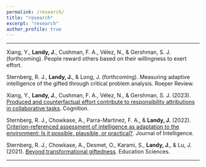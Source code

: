 ```yaml
---
permalink: /research/
title: "research"
excerpt: "research"
author_profile: true
---
```


-------

Xiang, Y., **Landy, J.**, Cushman, F. A., Vélez, N., & Gershman, S. J. (forthcoming). People reward others based on their willingness to exert effort.

Sternberg, R. J., **Landy, J.**, & Long, J. (forthcoming). Measuring adaptive intelligence of the gifted through critical problem analysis. Roeper Review.

Xiang, Y., **Landy, J.**, Cushman, F. A., Vélez, N., & Gershman, S. J. (2023). [Produced and counterfactual effort contribute to responsibility attributions in collaborative tasks](https://web.archive.org/web/20230918164616/https://www.sciencedirect.com/science/article/abs/pii/S0010027723002433?dgcid=author). Cognition.

Sternberg, R. J., Chowkase, A., Parra-Martinez, F. A., & **Landy, J.** (2022). [Criterion-referenced assessment of
intelligence as adaptation to the environment: Is it possible, plausible, or practical?](https://web.archive.org/web/20230918164951/https://www.mdpi.com/2079-3200/10/3/57). Journal of Intelligence.

Sternberg, R. J., Chowkase, A., Desmet, O., Karami, S., **Landy, J.**, & Lu, J. (2021). [Beyond transformational giftedness](https://web.archive.org/web/20230918165132/https://www.mdpi.com/2227-7102/11/5/192). Education Sciences.

------ 
